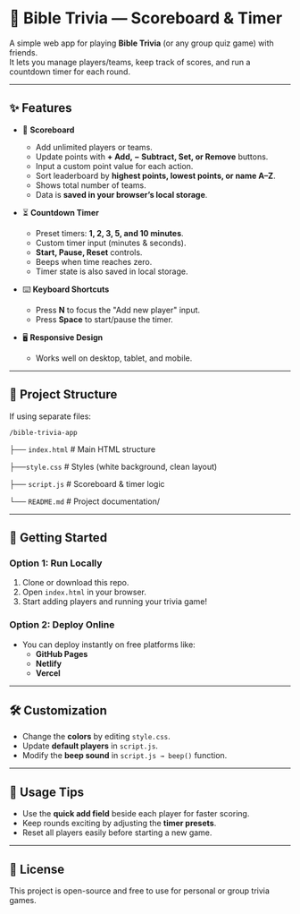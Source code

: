 # 📖 Bible Trivia — Scoreboard & Timer

A simple web app for playing **Bible Trivia** (or any group quiz game) with friends.  
It lets you manage players/teams, keep track of scores, and run a countdown timer for each round.

---

## ✨ Features
- 🎯 **Scoreboard**
  - Add unlimited players or teams.
  - Update points with **+ Add, − Subtract, Set, or Remove** buttons.
  - Input a custom point value for each action.
  - Sort leaderboard by **highest points, lowest points, or name A–Z**.
  - Shows total number of teams.
  - Data is **saved in your browser’s local storage**.

- ⏳ **Countdown Timer**
  - Preset timers: **1, 2, 3, 5, and 10 minutes**.
  - Custom timer input (minutes & seconds).
  - **Start, Pause, Reset** controls.
  - Beeps when time reaches zero.
  - Timer state is also saved in local storage.

- ⌨️ **Keyboard Shortcuts**
  - Press **N** to focus the "Add new player" input.
  - Press **Space** to start/pause the timer.

- 🖥️ **Responsive Design**
  - Works well on desktop, tablet, and mobile.

---

## 📂 Project Structure
If using separate files:

`/bible-trivia-app`

├── `index.html` # Main HTML structure

├──`style.css` # Styles (white background, clean layout)

├── `script.js` # Scoreboard & timer logic

└── `README.md` # Project documentation/


---

## 🚀 Getting Started

### Option 1: Run Locally
1. Clone or download this repo.
2. Open `index.html` in your browser.
3. Start adding players and running your trivia game!

### Option 2: Deploy Online
- You can deploy instantly on free platforms like:
  - **GitHub Pages**
  - **Netlify**
  - **Vercel**

---

## 🛠️ Customization
- Change the **colors** by editing `style.css`.
- Update **default players** in `script.js`.
- Modify the **beep sound** in `script.js → beep()` function.

---

## 🎉 Usage Tips
- Use the **quick add field** beside each player for faster scoring.
- Keep rounds exciting by adjusting the **timer presets**.
- Reset all players easily before starting a new game.

---

## 📜 License
This project is open-source and free to use for personal or group trivia games.
